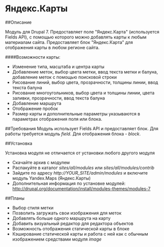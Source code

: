 Яндекс.Карты
======

##Описание

Модуль для Drupal 7.
Предоставляет поле "Яндекс.Карта" (используется Fields API),
с помощью которого можно добавлять карты к любым материалам сайта.
Предоставляет блок "Яндекс.Карта" для отображения карты в любом регионе сайта.

####Возможности карты:
* Изменение типа, масштаба и центра карты
* Добавление меток, выбор цвета метки, ввод текста метки и балуна, добавление меток с помощью поисковой строки
* Рисование линий, выбор цвета, прозрачности, толщины линии, ввод текста балуна
* Рисование многоугольников, выбор цвета и толщины линии, цвета заливки, прозрачности, ввод текста балуна
* Добавление маршрута
* Отображение пробок
* Размер карты и дополнительные параметры указываются в параметрах отображения поля или блока.

##Требования
Модуль использует Fields API и предоставляет блок.
Для работы требуется модуль *field*. Для отображения блока - *block*.

##Установка

Установка модуля не отличается от установки любого другого модуля
* Скачайте архив с модулем
* Распакуйте в каталог *sites/all/modules* или *sites/all/modules/contrib*
* Зайдите по адресу *http://YOUR_SITE/admin/modules* и включите модуль Yandex.Maps (Яндекс.Карты)
* Дополнительная информация по установке модулей: http://drupal.org/documentation/install/modules-themes/modules-7

##Планы
* Выбор стиля метки
* Позволить загружать свои изображения для меток
* Добавлять больше одного маршрута на карту
* Добавить визуальный редактор для редактора объектов
* Возможность отображения статической карты в блоке
* Кэширование статической карты и работа с ней как с обычным изображением средствами модуля *image*